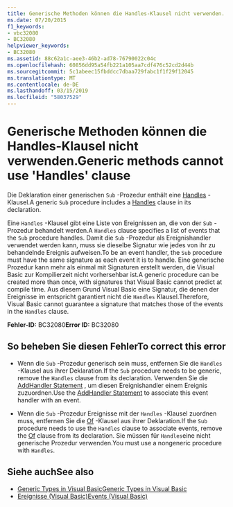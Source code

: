 ```yaml
---
title: Generische Methoden können die Handles-Klausel nicht verwenden.
ms.date: 07/20/2015
f1_keywords:
- vbc32080
- BC32080
helpviewer_keywords:
- BC32080
ms.assetid: 88c62a1c-aee3-46b2-ad78-76790022c04c
ms.openlocfilehash: 60856dd95a54fb221a105aa7cdf476c52cd2d44b
ms.sourcegitcommit: 5c1abeec15fbddcc7dbaa729fabc1f1f29f12045
ms.translationtype: MT
ms.contentlocale: de-DE
ms.lasthandoff: 03/15/2019
ms.locfileid: "58037529"
---
```

# <a name="generic-methods-cannot-use-handles-clause"></a><span data-ttu-id="85b37-102">Generische Methoden können die Handles-Klausel nicht verwenden.</span><span class="sxs-lookup"><span data-stu-id="85b37-102">Generic methods cannot use 'Handles' clause</span></span>
<span data-ttu-id="85b37-103">Die Deklaration einer generischen `Sub` -Prozedur enthält eine [Handles](../../visual-basic/language-reference/statements/handles-clause.md) -Klausel.</span><span class="sxs-lookup"><span data-stu-id="85b37-103">A generic `Sub` procedure includes a [Handles](../../visual-basic/language-reference/statements/handles-clause.md) clause in its declaration.</span></span>  
  
 <span data-ttu-id="85b37-104">Eine `Handles` -Klausel gibt eine Liste von Ereignissen an, die von der `Sub` -Prozedur behandelt werden.</span><span class="sxs-lookup"><span data-stu-id="85b37-104">A `Handles` clause specifies a list of events that the `Sub` procedure handles.</span></span> <span data-ttu-id="85b37-105">Damit die `Sub` -Prozedur als Ereignishandler verwendet werden kann, muss sie dieselbe Signatur wie jedes von ihr zu behandelnde Ereignis aufweisen.</span><span class="sxs-lookup"><span data-stu-id="85b37-105">To be an event handler, the `Sub` procedure must have the same signature as each event it is to handle.</span></span> <span data-ttu-id="85b37-106">Eine generische Prozedur kann mehr als einmal mit Signaturen erstellt werden, die Visual Basic zur Kompilierzeit nicht vorhersehbar ist.</span><span class="sxs-lookup"><span data-stu-id="85b37-106">A generic procedure can be created more than once, with signatures that Visual Basic cannot predict at compile time.</span></span> <span data-ttu-id="85b37-107">Aus diesem Grund Visual Basic eine Signatur, die denen der Ereignisse im entspricht garantiert nicht die `Handles` Klausel.</span><span class="sxs-lookup"><span data-stu-id="85b37-107">Therefore, Visual Basic cannot guarantee a signature that matches those of the events in the `Handles` clause.</span></span>  
  
 <span data-ttu-id="85b37-108">**Fehler-ID:** BC32080</span><span class="sxs-lookup"><span data-stu-id="85b37-108">**Error ID:** BC32080</span></span>  
  
## <a name="to-correct-this-error"></a><span data-ttu-id="85b37-109">So beheben Sie diesen Fehler</span><span class="sxs-lookup"><span data-stu-id="85b37-109">To correct this error</span></span>  
  
-   <span data-ttu-id="85b37-110">Wenn die `Sub` -Prozedur generisch sein muss, entfernen Sie die `Handles` -Klausel aus ihrer Deklaration.</span><span class="sxs-lookup"><span data-stu-id="85b37-110">If the `Sub` procedure needs to be generic, remove the `Handles` clause from its declaration.</span></span> <span data-ttu-id="85b37-111">Verwenden Sie die [AddHandler Statement](../../visual-basic/language-reference/statements/addhandler-statement.md) , um diesen Ereignishandler einem Ereignis zuzuordnen.</span><span class="sxs-lookup"><span data-stu-id="85b37-111">Use the [AddHandler Statement](../../visual-basic/language-reference/statements/addhandler-statement.md) to associate this event handler with an event.</span></span>  
  
-   <span data-ttu-id="85b37-112">Wenn die `Sub` -Prozedur Ereignisse mit der `Handles` -Klausel zuordnen muss, entfernen Sie die [Of](../../visual-basic/language-reference/statements/of-clause.md) -Klausel aus ihrer Deklaration.</span><span class="sxs-lookup"><span data-stu-id="85b37-112">If the `Sub` procedure needs to use the `Handles` clause to associate events, remove the [Of](../../visual-basic/language-reference/statements/of-clause.md) clause from its declaration.</span></span> <span data-ttu-id="85b37-113">Sie müssen für `Handles`eine nicht generische Prozedur verwenden.</span><span class="sxs-lookup"><span data-stu-id="85b37-113">You must use a nongeneric procedure with `Handles`.</span></span>  
  
## <a name="see-also"></a><span data-ttu-id="85b37-114">Siehe auch</span><span class="sxs-lookup"><span data-stu-id="85b37-114">See also</span></span>

- [<span data-ttu-id="85b37-115">Generic Types in Visual Basic</span><span class="sxs-lookup"><span data-stu-id="85b37-115">Generic Types in Visual Basic</span></span>](../../visual-basic/programming-guide/language-features/data-types/generic-types.md)
- [<span data-ttu-id="85b37-116">Ereignisse (Visual Basic)</span><span class="sxs-lookup"><span data-stu-id="85b37-116">Events (Visual Basic)</span></span>](~/docs/visual-basic/programming-guide/language-features/events/index.md)
